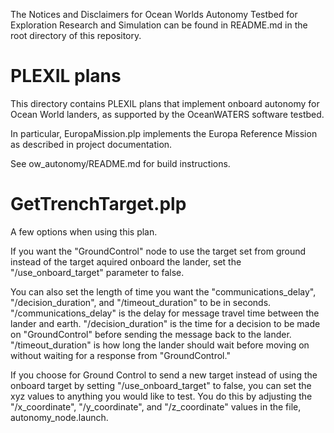 The Notices and Disclaimers for Ocean Worlds Autonomy Testbed for Exploration
Research and Simulation can be found in README.md in the root directory of
this repository.

PLEXIL plans
============
This directory contains PLEXIL plans that implement onboard autonomy for Ocean
World landers, as supported by the OceanWATERS software testbed.

In particular, EuropaMission.plp implements the Europa Reference Mission as
described in project documentation.

See ow_autonomy/README.md for build instructions.

GetTrenchTarget.plp
======================================
A few options when using this plan. 

If you want the "GroundControl" node to use the target set from ground instead of 
the target aquired  onboard the lander, set the "/use_onboard_target" parameter 
to false. 

You can also set the length of time you want the "communications_delay", 
"/decision_duration", and "/timeout_duration" to be in seconds. 
"/communications_delay" is the delay for message travel time between the lander and
earth. "/decision_duration" is the time for a decision to be made on "GroundControl" 
before sending the message back to the lander. "/timeout_duration" is how long the 
lander should wait before moving on without waiting for a response from "GroundControl." 

If you choose for Ground Control to send a new target instead of using the onboard 
target by setting "/use_onboard_target" to false, you can set the xyz values to 
anything you would like to test. You do this by adjusting the "/x_coordinate", 
"/y_coordinate", and "/z_coordinate" values in the file, autonomy_node.launch.
